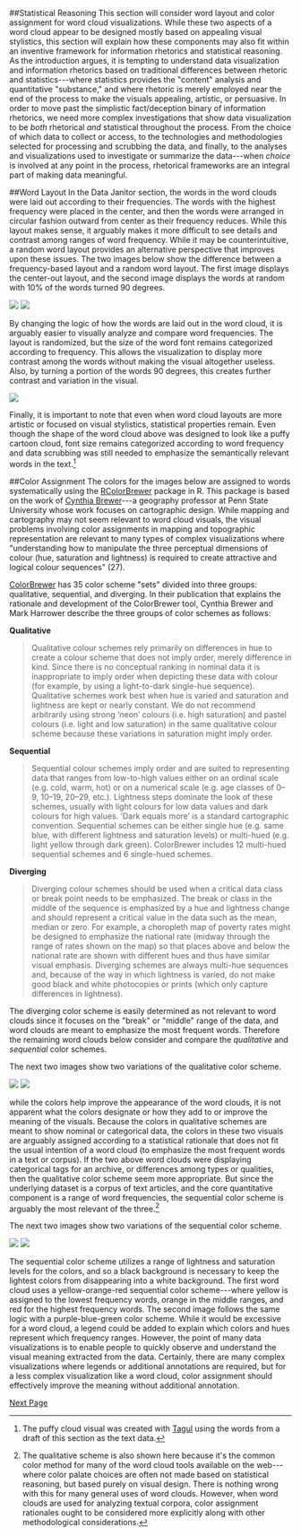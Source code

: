 ##Statistical Reasoning
This section will consider word layout and color assignment for word cloud visualizations. While these two aspects of a word cloud appear to be designed mostly based on appealing visual stylistics, this section will explain how these components may also fit within an inventive framework for information rhetorics and statistical reasoning. As the introduction argues, it is tempting to understand data visualization and information rhetorics based on traditional differences between rhetoric and statistics---where statistics provides the "content" analysis and quantitative "substance," and where rhetoric is merely employed near the end of the process to make the visuals appealing, artistic, or persuasive. In order to move past the simplistic fact/deception binary of information rhetorics, we need more complex investigations that show data visualization to be *both* rhetorical *and* statistical throughout the process. From the choice of which data to collect or access, to the technologies and methodologies selected for processing and scrubbing the data, and finally, to the analyses and visualizations used to investigate or summarize the data---when *choice* is involved at any point in the process, rhetorical frameworks are an integral part of making data meaningful.

##Word Layout
In the Data Janitor section, the words in the word clouds were laid out according to their frequencies. The words with the highest frequency were placed in the center, and then the words were arranged in circular fashion outward from center as their frequency reduces. While this layout makes sense, it arguably makes it more difficult to see details and contrast among ranges of word frequency. While it may be counterintuitive, a random word layout provides an alternative perspective that improves upon these issues. The two images below show the difference between a frequency-based layout and a random word layout. The first image displays the center-out layout, and the second image displays the words at random with 10% of the words turned 90 degrees. 

![](./images/wc3.png)
![](./images/wc4.png)

By changing the logic of how the words are laid out in the word cloud, it is arguably easier to visually analyze and compare word frequencies. The layout is randomized, but the size of the word font remains categorized according to frequency. This allows the visualization to display more contrast among the words without making the visual altogether useless. Also, by turning a portion of the words 90 degrees, this creates further contrast and variation in the visual. 

![](./images/cloud1.jpg)

Finally, it is important to note that even when word cloud layouts are more artistic or focused on visual stylistics, statistical properties remain. Even though the shape of the word cloud above was designed to look like a puffy cartoon cloud, font size remains categorized according to word frequency and data scrubbing was still needed to emphasize the semantically relevant words in the text.[^1] 

##Color Assignment
The colors for the images below are assigned to words systematically using the [RColorBrewer](https://cran.r-project.org/web/packages/RColorBrewer/RColorBrewer.pdf) package in R. This package is based on the work of [Cynthia Brewer](http://www.geog.psu.edu/people/brewer-cynthia)---a geography professor at Penn State University whose work focuses on cartographic design. While mapping and cartography may not seem relevant to word cloud visuals, the visual problems involving color assignments in mapping and topographic representation are relevant to many types of complex visualizations where "understanding how to manipulate the three perceptual dimensions of colour (hue, saturation and lightness) is required to create attractive and logical colour sequences" (27). 

[ColorBrewer](http://colorbrewer.org) has 35 color scheme "sets" divided into three groups: qualitative, sequential, and diverging. In their publication that explains the rationale and development of the ColorBrewer tool, Cynthia Brewer and Mark Harrower describe the three groups of color schemes as follows:

**Qualitative**

> Qualitative colour schemes rely primarily on differences in hue to create a colour scheme 
> that does not imply order, merely difference in kind. Since there is no conceptual 
> ranking in nominal data it is inappropriate to imply order when depicting these data with 
> colour (for example, by using a light-to-dark single-hue sequence). Qualitative schemes 
> work best when hue is varied and saturation and lightness are kept or nearly constant. We 
> do not recommend arbitrarily using strong ‘neon’ colours (i.e. high saturation) and 
> pastel colours (i.e. light and low saturation) in the same qualitative colour scheme 
> because these variations in saturation might imply order.

**Sequential**

> Sequential colour schemes imply order and are suited to representing data that ranges 
> from low-to-high values either on an ordinal scale (e.g. cold, warm, hot) or on a 
> numerical scale (e.g. age classes of 0–9, 10–19, 20–29, etc.). Lightness steps dominate 
> the look of these schemes, usually with light colours for low data values and dark 
> colours for high values. ‘Dark equals more’ is a standard cartographic convention. 
> Sequential schemes can be either single hue (e.g. same blue, with different lightness and 
> saturation levels) or multi-hued (e.g. light yellow through dark green). ColorBrewer 
> includes 12 multi-hued sequential schemes and 6 single-hued schemes.

**Diverging**

> Diverging colour schemes should be used when a critical data class or break point needs 
> to be emphasized. The break or class in the middle of the sequence is emphasized by a hue 
> and lightness change and should represent a critical value in the data such as the mean, 
> median or zero. For example, a choropleth map of poverty rates might be designed to 
> emphasize the national rate (midway through the range of rates shown on the map) so that 
> places above and below the national rate are shown with different hues and thus have 
> similar visual emphasis. Diverging schemes are always multi-hue sequences and, because of 
> the way in which lightness is varied, do not make good black and white photocopies or 
> prints (which only capture differences in lightness).

The diverging color scheme is easily determined as not relevant to word clouds since it focuses on the "break" or "middle" range of the data, and word clouds are meant to emphasize the most frequent words. Therefore the remaining word clouds below consider and compare the *qualitative* and *sequential* color schemes. 

The next two images show two variations of the qualitative color scheme. 

![](./images/wc5.png)
![](./images/wc6.png)

while the colors help improve the appearance of the word clouds, it is not apparent what the colors designate or how they add to or improve the meaning of the visuals. Because the colors in qualitative schemes are meant to show nominal or categorical data, the colors in these two visuals are arguably assigned according to a statistical rationale that does not fit the usual intention of a word cloud (to emphasize the most frequent words in a text or corpus). If the two above word clouds were displaying categorical tags for an archive, or differences among types or qualities, then the qualitative color scheme seem more appropriate. But since the underlying dataset is a corpus of text articles, and the core quantitative component is a range of word frequencies, the sequential color scheme is arguably the most relevant of the three.[^2]

The next two images show two variations of the sequential color scheme. 

![](./images/wc7.png)
![](./images/wc8.png)

The sequential color scheme utilizes a range of lightness and saturation levels for the colors, and so a black background is necessary to keep the lightest colors from disappearing into a white background. The first word cloud uses a yellow-orange-red sequential color scheme---where yellow is assigned to the lowest frequency words, orange in the middle ranges, and red for the highest frequency words. The second image follows the same logic with a purple-blue-green color scheme. While it would be excessive for a word cloud, a legend could be added to explain which colors and hues represent which frequency ranges. However, the point of many data visualizations is to enable people to quickly observe and understand the visual meaning extracted from the data. Certainly, there are many complex visualizations where legends or additional annotations are required, but for a less complex visualization like a word cloud, color assignment should effectively improve the meaning without additional annotation. 

<a href="http://aaronbeveridge.com/data-janitor/conclusion.html" class="myButton">Next Page</a>

[^1]: The puffy cloud visual was created with [Tagul](https://tagul.com/) using the words from a draft of this section as the text data.
[^2]: The qualitative scheme is also shown here because it's the common color method for many of the word cloud tools available on the web---where color palate choices are often not made based on statistical reasoning, but based purely on visual design. There is nothing wrong with this for many general uses of word clouds. However, when word clouds are used for analyzing textual corpora, color assignment rationales ought to be considered more explicitly along with other methodological considerations.
